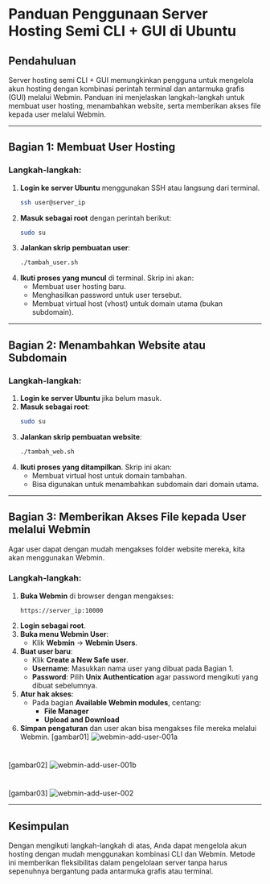# Panduan Penggunaan Server Hosting Semi CLI + GUI di Ubuntu

## Pendahuluan
Server hosting semi CLI + GUI memungkinkan pengguna untuk mengelola akun hosting dengan kombinasi perintah terminal dan antarmuka grafis (GUI) melalui Webmin. Panduan ini menjelaskan langkah-langkah untuk membuat user hosting, menambahkan website, serta memberikan akses file kepada user melalui Webmin.

---

## Bagian 1: Membuat User Hosting
### Langkah-langkah:
1. **Login ke server Ubuntu** menggunakan SSH atau langsung dari terminal.
   ```bash
   ssh user@server_ip
   ```
2. **Masuk sebagai root** dengan perintah berikut:
   ```bash
   sudo su
   ```
3. **Jalankan skrip pembuatan user**:
   ```bash
   ./tambah_user.sh
   ```
4. **Ikuti proses yang muncul** di terminal. Skrip ini akan:
   - Membuat user hosting baru.
   - Menghasilkan password untuk user tersebut.
   - Membuat virtual host (vhost) untuk domain utama (bukan subdomain).

---

## Bagian 2: Menambahkan Website atau Subdomain
### Langkah-langkah:
1. **Login ke server Ubuntu** jika belum masuk.
2. **Masuk sebagai root**:
   ```bash
   sudo su
   ```
3. **Jalankan skrip pembuatan website**:
   ```bash
   ./tambah_web.sh
   ```
4. **Ikuti proses yang ditampilkan**. Skrip ini akan:
   - Membuat virtual host untuk domain tambahan.
   - Bisa digunakan untuk menambahkan subdomain dari domain utama.

---

## Bagian 3: Memberikan Akses File kepada User melalui Webmin
Agar user dapat dengan mudah mengakses folder website mereka, kita akan menggunakan Webmin.

### Langkah-langkah:
1. **Buka Webmin** di browser dengan mengakses:
   ```
   https://server_ip:10000
   ```
2. **Login sebagai root**.
3. **Buka menu Webmin User**:
   - Klik **Webmin** → **Webmin Users**.
4. **Buat user baru**:
   - Klik **Create a New Safe user**.
   - **Username**: Masukkan nama user yang dibuat pada Bagian 1.
   - **Password**: Pilih **Unix Authentication** agar password mengikuti yang dibuat sebelumnya.
5. **Atur hak akses**:
   - Pada bagian **Available Webmin modules**, centang:
     - **File Manager**
     - **Upload and Download**
6. **Simpan pengaturan** dan user akan bisa mengakses file mereka melalui Webmin.
[gambar01]
![webmin-add-user-001a](https://github.com/user-attachments/assets/c5b7933a-80db-4f8f-8af5-a12b913ea2a3)
#
[gambar02]
![webmin-add-user-001b](https://github.com/user-attachments/assets/8ad559b2-22b4-4527-9c52-048254ff38f3)
#
[gambar03]
![webmin-add-user-002](https://github.com/user-attachments/assets/d1c9ebf6-9272-4388-92b0-7ba7c278ed0f)

---

## Kesimpulan
Dengan mengikuti langkah-langkah di atas, Anda dapat mengelola akun hosting dengan mudah menggunakan kombinasi CLI dan Webmin. Metode ini memberikan fleksibilitas dalam pengelolaan server tanpa harus sepenuhnya bergantung pada antarmuka grafis atau terminal.

